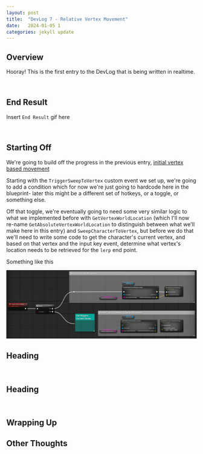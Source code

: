 ```yaml
---
layout: post
title:  "DevLog 7 - Relative Vertex Movement"
date:   2024-01-05 1
categories: jekyll update
---
```


## Overview 

Hooray! This is the first entry to the DevLog that is being written in realtime.



<br>

## End Result

Insert `End Result` gif here

<br>

## Starting Off

We're going to build off the progress in the previous entry, <a href="don'tforgettoaddthereallink" target="_blank">initial vertex based movement</a>

Starting with the `TriggerSweepToVertex` custom event we set up, we're going to add a condition which for now we're just going to hardcode here in the blueprint- later this might be a different set of hotkeys, or a toggle, or something else.

Off that toggle, we're eventually going to need some very similar logic to what we implemented before with `GetVertexWorldLocation` (which I'll now re-name `GetAbsoluteVertexWorldLocation` to distinguish between what we'll make here in this entry) and `SweepCharacterToVertex`, but before we do that we'll need to write some code to get the character's current vertex, and based on that vertex and the input key event, determine what vertex's location needs to be retrieved for the `lerp` end point.

Something like this

![StartingOff](/static/7-relative-vertex-movement-assets/StartingOff.png)

## Heading




<br>

## Heading



<br>




## Wrapping Up





## Other Thoughts

